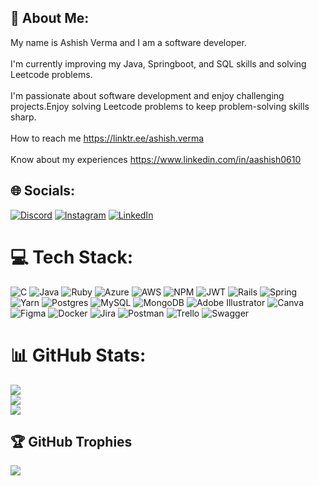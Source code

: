 ## 💫 About Me:
My name is Ashish Verma and I am a software developer.<br><br> I'm currently improving my Java, Springboot, and SQL skills and solving Leetcode problems.<br><br> I'm passionate about software development and enjoy challenging projects.Enjoy solving Leetcode problems to keep problem-solving skills sharp. <br><br> How to reach me https://linktr.ee/ashish.verma <br><br> Know about my experiences https://www.linkedin.com/in/aashish0610


## 🌐 Socials:
[![Discord](https://img.shields.io/badge/Discord-%237289DA.svg?logo=discord&logoColor=white)](https://discord.gg/#6771) [![Instagram](https://img.shields.io/badge/Instagram-%23E4405F.svg?logo=Instagram&logoColor=white)](https://instagram.com/aashish_verma.06) [![LinkedIn](https://img.shields.io/badge/LinkedIn-%230077B5.svg?logo=linkedin&logoColor=white)](https://linkedin.com/in/aashish0610) 

# 💻 Tech Stack:
![C](https://img.shields.io/badge/c-%2300599C.svg?style=flat&logo=c&logoColor=white) ![Java](https://img.shields.io/badge/java-%23ED8B00.svg?style=flat&logo=java&logoColor=white) ![Ruby](https://img.shields.io/badge/ruby-%23CC342D.svg?style=flat&logo=ruby&logoColor=white) ![Azure](https://img.shields.io/badge/azure-%230072C6.svg?style=flat&logo=azure-devops&logoColor=white) ![AWS](https://img.shields.io/badge/AWS-%23FF9900.svg?style=flat&logo=amazon-aws&logoColor=white) ![NPM](https://img.shields.io/badge/NPM-%23000000.svg?style=flat&logo=npm&logoColor=white) ![JWT](https://img.shields.io/badge/JWT-black?style=flat&logo=JSON%20web%20tokens) ![Rails](https://img.shields.io/badge/rails-%23CC0000.svg?style=flat&logo=ruby-on-rails&logoColor=white) ![Spring](https://img.shields.io/badge/spring-%236DB33F.svg?style=flat&logo=spring&logoColor=white) ![Yarn](https://img.shields.io/badge/yarn-%232C8EBB.svg?style=flat&logo=yarn&logoColor=white) ![Postgres](https://img.shields.io/badge/postgres-%23316192.svg?style=flat&logo=postgresql&logoColor=white) ![MySQL](https://img.shields.io/badge/mysql-%2300f.svg?style=flat&logo=mysql&logoColor=white) ![MongoDB](https://img.shields.io/badge/MongoDB-%234ea94b.svg?style=flat&logo=mongodb&logoColor=white) ![Adobe Illustrator](https://img.shields.io/badge/adobeillustrator-%23FF9A00.svg?style=flat&logo=adobeillustrator&logoColor=white) ![Canva](https://img.shields.io/badge/Canva-%2300C4CC.svg?style=flat&logo=Canva&logoColor=white) 	![Figma](https://img.shields.io/badge/figma-%23F24E1E.svg?style=flat&logo=figma&logoColor=white) ![Docker](https://img.shields.io/badge/docker-%230db7ed.svg?style=flat&logo=docker&logoColor=white) ![Jira](https://img.shields.io/badge/jira-%230A0FFF.svg?style=flat&logo=jira&logoColor=white) ![Postman](https://img.shields.io/badge/Postman-FF6C37?style=flat&logo=postman&logoColor=white) ![Trello](https://img.shields.io/badge/Trello-%23026AA7.svg?style=flat&logo=Trello&logoColor=white) ![Swagger](https://img.shields.io/badge/-Swagger-%23Clojure?style=flat&logo=swagger&logoColor=white)
# 📊 GitHub Stats:
![](https://github-readme-stats.vercel.app/api?username=AashishVerma07&theme=dark&hide_border=false&include_all_commits=true&count_private=true)<br/>
![](https://github-readme-streak-stats.herokuapp.com/?user=AashishVerma07&theme=dark&hide_border=false)<br/>
![](https://github-readme-stats.vercel.app/api/top-langs/?username=AashishVerma07&theme=dark&hide_border=false&include_all_commits=true&count_private=true&layout=compact)

## 🏆 GitHub Trophies
![](https://github-profile-trophy.vercel.app/?username=AashishVerma07&theme=darkhub&no-frame=true&no-bg=false&margin-w=4)
